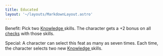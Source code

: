 ```yaml
---
title: Educated
layout: '~/layouts/MarkdownLayout.astro'
---
```

Benefit: Pick two [ Knowledge ](/modern.d20.srd/skills/knowledge) skills. The
character gets a +2 bonus on all [ checks](/modern.d20.srd/skills/skill.basics) with those skills.

Special: A character can select this feat as many as seven times. Each time,
the character selects two new [ Knowledge ](/modern.d20.srd/skills/knowledge)
skills.

